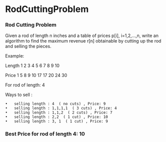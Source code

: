 # RodCuttingProblem

### Rod Cutting Problem

Given a rod of length n inches and a table of prices p[i], i=1,2,…,n, write an algorithm to find the maximum revenue r[n] obtainable by cutting up the rod and selling the pieces.

Example:

Length	1	2	3	4	5	6	7	8	9	10

Price	1	5	8	9	10	17	17	20	24	30

For rod of length: 4

Ways to sell :

    •	selling length : 4  ( no cuts) , Price: 9
    •	selling length : 1,1,1,1  ( 3 cuts) , Price: 4
    •	selling length : 1,1,2  ( 2 cuts) , Price: 7
    •	selling length : 2,2  ( 1 cut) , Price: 10
    •	selling length : 3, 1  ( 1 cut) , Price: 9

### Best Price for rod of length 4: 10

